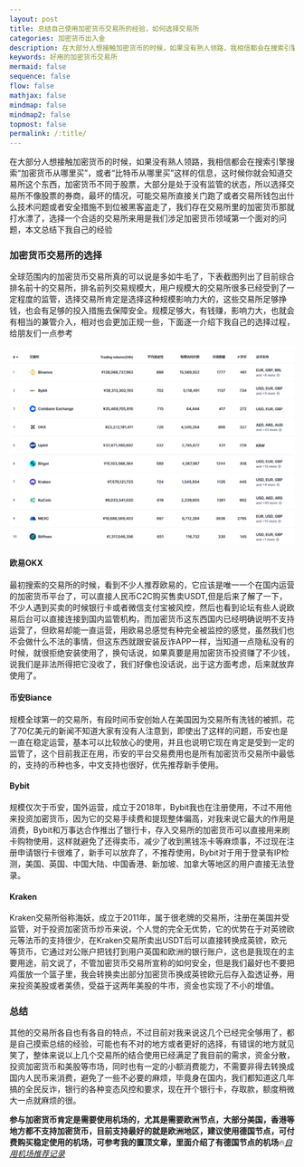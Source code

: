 ```yaml
---
layout: post
title: 总结自己使用加密货币交易所的经验，如何选择交易所
categories: 加密货币出入金
description: 在大部分人想接触加密货币的时候，如果没有熟人领路，我相信都会在搜索引擎搜索“加密货币从哪里买”，或者“比特币从哪里买”这样的信息，加密货币不同于股票，大部分是处于没有监管的状态，选择一个合适的交易所来用是我们涉足加密货币领域第一个面对的问题，本文总结了我选择欧易OKX，币安，Bybit，Kraken的过程和理由
keywords: 好用的加密货币交易所
mermaid: false
sequence: false
flow: false
mathjax: false
mindmap: false
mindmap2: false
topmost: false
permalink: /:title/
---
```

在大部分人想接触加密货币的时候，如果没有熟人领路，我相信都会在搜索引擎搜索“加密货币从哪里买”，或者“比特币从哪里买”这样的信息，这时候你就会知道交易所这个东西，加密货币不同于股票，大部分是处于没有监管的状态，所以选择交易所不像股票的券商，最坏的情况，可能交易所直接关门跑了或者交易所钱包出什么技术问题或者安全措施不到位被黑客盗走了，我们存在交易所里的加密货币那就打水漂了，选择一个合适的交易所来用是我们涉足加密货币领域第一个面对的问题，本文总结下我自己的经验

### 加密货币交易所的选择

全球范围内的加密货币交易所真的可以说是多如牛毛了，下表截图列出了目前综合排名前十的交易所，排名前列交易规模大，用户规模大的交易所很多已经受到了一定程度的监管，选择交易所肯定是选择这种规模影响力大的，这些交易所足够挣钱，也会有足够的投入措施去保障安全。规模足够大，有钱赚，影响力大，也就会有相当的兼管介入，相对也会更加正规一些，下面逐一介绍下我自己的选择过程，给朋友们一点参考

![Top 10 coin exchange](/images/posts/coinexchange/top-exchange.png)

#### 欧易OKX

最初搜索的交易所的时候，看到不少人推荐欧易的，它应该是唯一一个在国内运营的加密货币平台了，可以直接人民币C2C购买售卖USDT,但是后来了解了一下，不少人遇到买卖的时候银行卡或者微信支付宝被风控，然后也看到论坛有些人说欧易后台可以直接连接到国内监管机构，而加密货币这东西国内已经明确说明不支持运营了，但欧易却能一直运营，用欧易总感觉有种完全被监控的感觉，虽然我们也不会做什么不法的事情，但这东西就跟安装反诈APP一样，当知道一点隐私没有的时候，就很拒绝安装使用了，换句话说，如果真要是用加密货币投资赚了不少钱，说我们是非法所得把它没收了，我们好像也没话说，出于这方面考虑，后来就放弃使用了。

#### 币安Biance

规模全球第一的交易所，有段时间币安创始人在美国因为交易所有洗钱的被抓，花了70亿美元的新闻不知道大家有没有人注意到，即使出了这样的问题，币安也是一直在稳定运营，基本可以比较放心的使用，并且也说明它现在肯定是受到一定的监管了，这个目前我正在用，币安的平台交易费用也是所有加密货币交易所中最低的，支持的币种也多，中文支持也很好，优先推荐新手使用。

#### Bybit

规模仅次于币安，国外运营，成立于2018年，Bybit我也在注册使用，不过不用他来投资加密货币，因为它的交易手续费和提现整体偏高，对我来说它最大的作用是消费，Bybit和万事达合作推出了银行卡，存入交易所的加密货币可以直接用来刷卡购物使用，这样就避免了还得卖币，减少了收到黑钱冻卡等麻烦事，不过现在注册申请银行卡很难了，新手可以放弃了，不推荐使用，Bybit对于用于登录有IP检测，美国、英国、中国大陆、中国香港、新加坡、加拿大等地区的用户直接无法登录。

#### Kraken

Kraken交易所俗称海妖，成立于2011年，属于很老牌的交易所，注册在美国并受监管，对于投资加密货币炒币来说，个人觉的完全无优势，它的优势在于对英镑欧元等法币的支持很少，在Kraken交易所卖出USDT后可以直接转换成英镑，欧元等货币，它通过对公账户把钱打到用户英国和欧洲的银行账户，这也是我现在的主要用途，前文说了，不管加密货币交易所宣称的如何安全，但是我们最好也不要把鸡蛋放一个篮子里，我会转换卖出部分加密货币换成英镑欧元后存入盈透证券，用来投资美股或者美债，受益于这两年美股的牛市，资金也实现了不小的增值。

### 总结

其他的交易所各自也有各自的特点，不过目前对我来说这几个已经完全够用了，都是自己摸索总结的经验，可能也有不对的地方或者更好的选择，有错误的地方就见笑了，整体来说以上几个交易所的结合使用已经满足了我目前的需求，资金分散，投资加密货币和美股等市场，同时也有一定的小额消费能力，不需要非得去转换成国内人民币来消费，避免了一些不必要的麻烦，毕竟身在国内，我们都知道这几年搞的全民反诈，银行的各种变态风控和要求，现在开个银行卡，存取款，额度稍微大一点就麻烦的很。

**参与加密货币肯定是需要使用机场的，尤其是需要欧洲节点，大部分美国，香港等地方都不支持加密货币，目前支持最好的就是欧洲地区，建议使用德国节点，可付费购买稳定使用的机场，可参考我的置顶文章，里面介绍了有德国节点的机场**🔥[*自用机场推荐记录*](https://www.openwayz.com/jichang/) 



  






